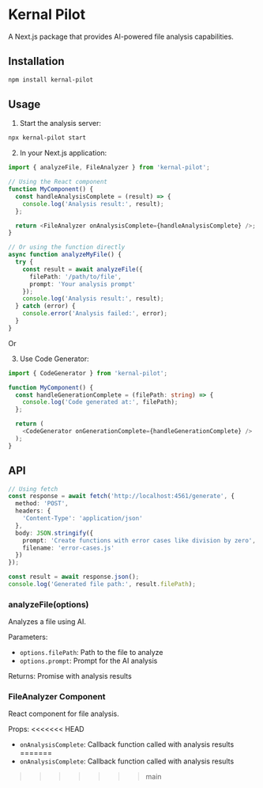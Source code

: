 # Kernal Pilot

A Next.js package that provides AI-powered file analysis capabilities.

## Installation

```bash
npm install kernal-pilot
```

## Usage

1. Start the analysis server:

```bash
npx kernal-pilot start
```

2. In your Next.js application:

```typescript
import { analyzeFile, FileAnalyzer } from 'kernal-pilot';

// Using the React component
function MyComponent() {
  const handleAnalysisComplete = (result) => {
    console.log('Analysis result:', result);
  };

  return <FileAnalyzer onAnalysisComplete={handleAnalysisComplete} />;
}

// Or using the function directly
async function analyzeMyFile() {
  try {
    const result = await analyzeFile({
      filePath: '/path/to/file',
      prompt: 'Your analysis prompt'
    });
    console.log('Analysis result:', result);
  } catch (error) {
    console.error('Analysis failed:', error);
  }
}
```
Or

3. Use Code Generator:

```typescript
import { CodeGenerator } from 'kernal-pilot';

function MyComponent() {
  const handleGenerationComplete = (filePath: string) => {
    console.log('Code generated at:', filePath);
  };

  return (
    <CodeGenerator onGenerationComplete={handleGenerationComplete} />
  );
}
```
## API

```typescript
// Using fetch
const response = await fetch('http://localhost:4561/generate', {
  method: 'POST',
  headers: {
    'Content-Type': 'application/json'
  },
  body: JSON.stringify({
    prompt: 'Create functions with error cases like division by zero',
    filename: 'error-cases.js'
  })
});

const result = await response.json();
console.log('Generated file path:', result.filePath);
```
### analyzeFile(options)

Analyzes a file using AI.

Parameters:
- `options.filePath`: Path to the file to analyze
- `options.prompt`: Prompt for the AI analysis

Returns: Promise with analysis results

### FileAnalyzer Component

React component for file analysis.

Props:
<<<<<<< HEAD
- `onAnalysisComplete`: Callback function called with analysis results
=======
- `onAnalysisComplete`: Callback function called with analysis results
>>>>>>> main
